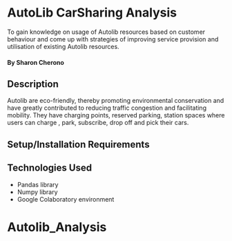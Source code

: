 # AutoLib CarSharing Analysis
 To gain knowledge on usage of Autolib resources based on customer behaviour and come up with strategies of improving service provision and utilisation of existing Autolib resources.
#### By Sharon Cherono
## Description
Autolib are eco-friendly, thereby promoting environmental conservation and have greatly contributed to reducing traffic congestion and facilitating mobility.
They have charging points, reserved parking, station spaces where users can charge , park, subscribe, drop off and pick their cars.

## Setup/Installation Requirements

## Technologies Used
* Pandas library
* Numpy library
* Google Colaboratory environment
  
# Autolib_Analysis
